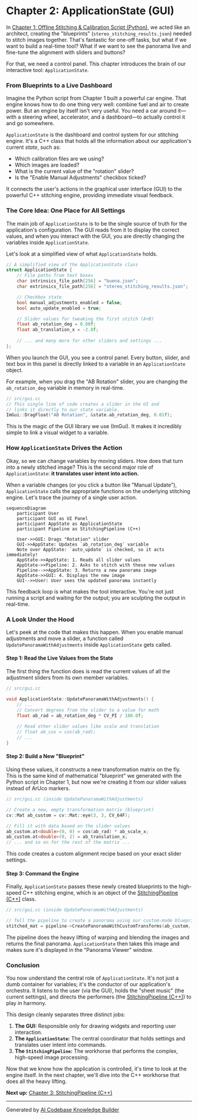 # Chapter 2: ApplicationState (GUI)

In [Chapter 1: Offline Stitching & Calibration Script (Python)](01_offline_stitching___calibration_script__python__.md), we acted like an architect, creating the "blueprints" (`stereo_stitching_results.json`) needed to stitch images together. That's fantastic for one-off tasks, but what if we want to build a real-time tool? What if we want to see the panorama live and fine-tune the alignment with sliders and buttons?

For that, we need a control panel. This chapter introduces the brain of our interactive tool: `ApplicationState`.

### From Blueprints to a Live Dashboard

Imagine the Python script from Chapter 1 built a powerful car engine. That engine knows how to do one thing very well: combine fuel and air to create power. But an engine by itself isn't very useful. You need a car around it—with a steering wheel, accelerator, and a dashboard—to actually control it and go somewhere.

`ApplicationState` is the dashboard and control system for our stitching engine. It's a C++ class that holds all the information about our application's current *state*, such as:
*   Which calibration files are we using?
*   Which images are loaded?
*   What is the current value of the "rotation" slider?
*   Is the "Enable Manual Adjustments" checkbox ticked?

It connects the user's actions in the graphical user interface (GUI) to the powerful C++ stitching engine, providing immediate visual feedback.

### The Core Idea: One Place for All Settings

The main job of `ApplicationState` is to be the single source of truth for the application's configuration. The GUI reads from it to display the correct values, and when you interact with the GUI, you are directly changing the variables inside `ApplicationState`.

Let's look at a simplified view of what `ApplicationState` holds.

```cpp
// A simplified view of the ApplicationState class
struct ApplicationState {
    // File paths from text boxes
    char intrinsics_file_path[256] = "buena.json";
    char extrinsics_file_path[256] = "stereo_stitching_results.json";

    // Checkbox state
    bool manual_adjustments_enabled = false;
    bool auto_update_enabled = true;

    // Slider values for tweaking the first stitch (A+B)
    float ab_rotation_deg = 0.80f;
    float ab_translation_x = -2.8f;
    
    // ... and many more for other sliders and settings ...
};
```
When you launch the GUI, you see a control panel. Every button, slider, and text box in this panel is directly linked to a variable in an `ApplicationState` object.



For example, when you drag the "AB Rotation" slider, you are changing the `ab_rotation_deg` variable in memory in real-time.

```cpp
// src/gui.cc
// This single line of code creates a slider in the UI and
// links it directly to our state variable.
ImGui::DragFloat("AB Rotation", &state.ab_rotation_deg, 0.01f);
```
This is the magic of the GUI library we use (ImGui). It makes it incredibly simple to link a visual widget to a variable.

### How `ApplicationState` Drives the Action

Okay, so we can change variables by moving sliders. How does that turn into a newly stitched image? This is the second major role of `ApplicationState`: **it translates user intent into action.**

When a variable changes (or you click a button like "Manual Update"), `ApplicationState` calls the appropriate functions on the underlying stitching engine. Let's trace the journey of a single user action.

```mermaid
sequenceDiagram
    participant User
    participant GUI as UI Panel
    participant AppState as ApplicationState
    participant Pipeline as StitchingPipeline (C++)

    User->>GUI: Drags "Rotation" slider
    GUI->>AppState: Updates `ab_rotation_deg` variable
    Note over AppState: `auto_update` is checked, so it acts immediately!
    AppState->>AppState: 1. Reads all slider values
    AppState->>Pipeline: 2. Asks to stitch with these new values
    Pipeline-->>AppState: 3. Returns a new panorama image
    AppState->>GUI: 4. Displays the new image
    GUI-->>User: User sees the updated panorama instantly
```

This feedback loop is what makes the tool interactive. You're not just running a script and waiting for the output; you are sculpting the output in real-time.

### A Look Under the Hood

Let's peek at the code that makes this happen. When you enable manual adjustments and move a slider, a function called `UpdatePanoramaWithAdjustments` inside `ApplicationState` gets called.

#### Step 1: Read the Live Values from the State

The first thing the function does is read the current values of all the adjustment sliders from its own member variables.

```cpp
// src/gui.cc

void ApplicationState::UpdatePanoramaWithAdjustments() {
    // ...
    // Convert degrees from the slider to a value for math
    float ab_rad = ab_rotation_deg * CV_PI / 180.0f;
    
    // Read other slider values like scale and translation
    // float ab_cos = cos(ab_rad);
    // ...
}
```

#### Step 2: Build a New "Blueprint"

Using these values, it constructs a new transformation matrix on the fly. This is the same kind of mathematical "blueprint" we generated with the Python script in Chapter 1, but now we're creating it from our slider values instead of ArUco markers.

```cpp
// src/gui.cc (inside UpdatePanoramaWithAdjustments)

// Create a new, empty transformation matrix (blueprint)
cv::Mat ab_custom = cv::Mat::eye(3, 3, CV_64F);

// Fill it with data based on the slider values
ab_custom.at<double>(0, 0) = cos(ab_rad) * ab_scale_x;
ab_custom.at<double>(0, 2) = ab_translation_x;
// ... and so on for the rest of the matrix ...
```
This code creates a custom alignment recipe based on your exact slider settings.

#### Step 3: Command the Engine

Finally, `ApplicationState` passes these newly created blueprints to the high-speed C++ stitching engine, which is an object of the [StitchingPipeline (C++)](03_stitchingpipeline__c____.md) class.

```cpp
// src/gui.cc (inside UpdatePanoramaWithAdjustments)

// Tell the pipeline to create a panorama using our custom-made blueprints
stitched_mat = pipeline->CreatePanoramaWithCustomTransforms(ab_custom, bc_custom);
```

The pipeline does the heavy lifting of warping and blending the images and returns the final panorama. `ApplicationState` then takes this image and makes sure it's displayed in the "Panorama Viewer" window.

### Conclusion

You now understand the central role of `ApplicationState`. It's not just a dumb container for variables; it's the conductor of our application's orchestra. It listens to the user (via the GUI), holds the "sheet music" (the current settings), and directs the performers (the [StitchingPipeline (C++)](03_stitchingpipeline__c____.md)) to play in harmony.

This design cleanly separates three distinct jobs:
1.  **The GUI:** Responsible only for drawing widgets and reporting user interaction.
2.  **The `ApplicationState`:** The central coordinator that holds settings and translates user intent into commands.
3.  **The `StitchingPipeline`:** The workhorse that performs the complex, high-speed image processing.

Now that we know how the application is controlled, it's time to look at the engine itself. In the next chapter, we'll dive into the C++ workhorse that does all the heavy lifting.

**Next up:** [Chapter 3: StitchingPipeline (C++)](03_stitchingpipeline__c____.md)

---

Generated by [AI Codebase Knowledge Builder](https://github.com/The-Pocket/Tutorial-Codebase-Knowledge)